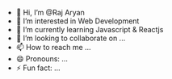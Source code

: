 - 👋 Hi, I’m @Raj Aryan
- 👀 I’m interested in Web Development
- 🌱 I’m currently learning Javascript & Reactjs
- 💞️ I’m looking to collaborate on ...
- 📫 How to reach me ...
- 😄 Pronouns: ...
- ⚡ Fun fact: ...

<!---
Rajaryantech/Rajaryantech is a ✨ special ✨ repository because its `README.md` (this file) appears on your GitHub profile.
You can click the Preview link to take a look at your changes.
--->
